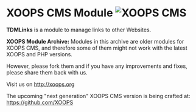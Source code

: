 # XOOPS CMS Module   ![XOOPS CMS](https://avatars2.githubusercontent.com/u/12771439?v=3&s=200)

**TDMLinks** is a module to manage links to other Websites.  

**XOOPS Module Archive:** Modules in this archive are older modules for XOOPS CMS, and therefore some of them might not work with the latest XOOPS and PHP versions. 

However, please fork them and if you have any improvements and fixes, please share them back with us. 

Visit us on http://xoops.org

The upcoming "next generation" XOOPS CMS version is being crafted at: https://github.com/XOOPS
